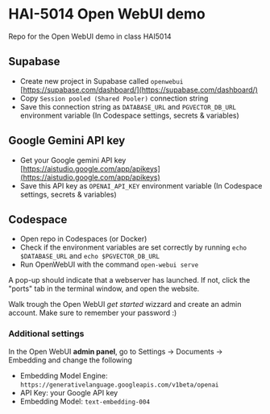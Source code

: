 # HAI-5014 Open WebUI demo

Repo for the Open WebUI demo in class HAI5014

## Supabase

- Create new project in Supabase called `openwebui` [https://supabase.com/dashboard/](https://supabase.com/dashboard/)
- Copy `Session pooled (Shared Pooler)` connection string
- Save this connection string as `DATABASE_URL` and `PGVECTOR_DB_URL` environment variable (In Codespace settings, secrets & variables)

## Google Gemini API key
- Get your Google gemini API key [https://aistudio.google.com/app/apikeys](https://aistudio.google.com/app/apikeys)
- Save this API key as `OPENAI_API_KEY` environment variable (In Codespace settings, secrets & variables)

## Codespace
- Open repo in Codespaces (or Docker)
- Check if the environment variables are set correctly by running `echo $DATABASE_URL` and `echo $PGVECTOR_DB_URL`
- Run OpenWebUI with the command `open-webui serve`

A pop-up should indicate that a webserver has launched. If not, click the "ports" tab in the terminal window, and open the website.

Walk trough the Open WebUI *get started* wizzard and create an admin account. Make sure to remember your password :)

### Additional settings
In the Open WebUI **admin panel**, go to Settings -> Documents -> Embedding and change the following
- Embedding Model Engine: `https://generativelanguage.googleapis.com/v1beta/openai`
- API Key: your Google API key
- Embedding Model: `text-embedding-004`

